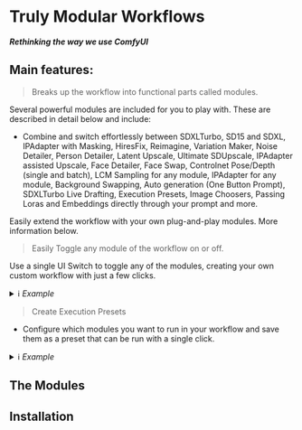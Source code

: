 # Truly Modular Workflows

**_Rethinking the way we use ComfyUI_**

## Main features:
> Breaks up the workflow into functional parts called modules.

Several powerful modules are included for you to play with. These are described in detail below and include:
- Combine and switch effortlessly between SDXLTurbo, SD15 and SDXL, IPAdapter with Masking, HiresFix, Reimagine, Variation Maker, Noise Detailer, Person Detailer, Latent Upscale, Ultimate SDUpscale, IPAdapter assisted Upscale, Face Detailer, Face Swap, Controlnet Pose/Depth (single and batch), LCM Sampling for any module, IPAdapter for any module, Background Swapping, Auto generation (One Button Prompt), SDXLTurbo Live Drafting, Execution Presets, Image Choosers, Passing Loras and Embeddings directly through your prompt and more.

Easily extend the workflow with your own plug-and-play modules. More information below.

> Easily Toggle any module of the workflow on or off.

Use a single UI Switch to toggle any of the modules, creating your own custom workflow with just a few clicks.
<details>
<summary>ℹ️ <i>Example</i></summary>

![Context Node](documentation/images/teaser_switch.jpg)

</details>


> Create Execution Presets
- Configure which modules you want to run in your workflow and save them as a preset that can be run with a single click.
<details>
<summary>ℹ️ <i>Example</i></summary>

![Context Node](documentation/images/teaser_presets.jpg)

</details>

## The Modules

## Installation